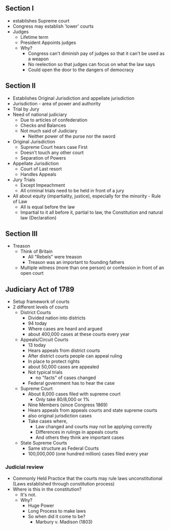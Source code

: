 ## Section I
 - establishes Supreme court
 - Congress may establish 'lower' courts
 - Judges
	 - Lifetime term
	 - President Appoints judges
	 - Why?
		- Congress can't diminish pay of judges so that it can't be used as a weapon
		- No reelection so that judges can focus on what the law says
		- Could open the door to the dangers of democracy

## Section II
 - Establishes Original Jurisdiction and appellate jurisdiction
 - Jurisdiction - area of power and authority
 - Trial by Jury
 - Need of national judiciary
	- Due to articles of confederation
	- Checks and Balances
	- Not much said of Judiciary
		- Neither power of the purse nor the sword
- Original Jurisdiction
	- Supreme Court hears case First
	- Doesn't touch any other court
	- Separation of Powers
 - Appellate Jurisdiction
	 - Court of Last resort
	 - Handles Appeals
- Jury Trials
	- Except Impeachment
	- All criminal trials need to be held in front of a jury
- All about equity (impartiality, justice), especially for the minority - Rule of Law
	- All is equal before the law
	- Impartial to it all before it, partial to law, the Constitution and natural law (Declaration)

## Section III
 - Treason
	 - Think of Britain
		- All "Rebels" were treason
		- Treason was an important to founding fathers
	- Multiple witness (more than one person) or confession in front of an open court

## Judiciary Act of 1789
 - Setup framework of courts
 - 2 different levels of courts
	 - District Courts
		 - Divided nation into districts
		 - 94 today
		 - Where cases are heard and argued
		 - about 400,000 cases at these courts every year
	 - Appeals/Circuit Courts 
		 - 13 today
		 - Hears appeals from district courts
		 - After district courts people can appeal ruling
		 - In place to protect rights
		 - about 50,000 cases are appealed
		 - Not typical trials
			- no "facts" of cases changed
		- Federal government has to hear the case
	- Supreme Court
		- About 8,000 cases filed with supreme court
			- Only take 80/8,000 or 1% 
		- Nine Members (since Congress 1869)
		- Hears appeals from appeals courts and state supreme courts
		- also original jurisdiction cases
		- Take cases where,
			- Law changed and courts may not be applying correctly
			- Differences in rulings in appeals courts
			- And others they think are important cases
	- State Supreme Courts
		- Same structure as Federal Courts
		- 100,000,000 (one hundred million) cases filed every year

### Judicial review
 - Commonly Held Practice that the courts may rule laws unconstitutional (Laws established through constitution process)
 - Where is this in the constitution?
	 - It's not.
	 - Why?
		 - Huge Power
		 - Long Process to make laws
		 - So when did it come to be?
			 - Marbury v. Madison (1803)